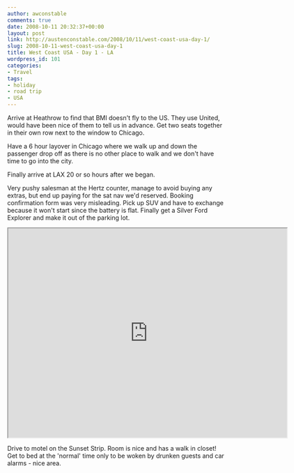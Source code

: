 ```yaml
---
author: awconstable
comments: true
date: 2008-10-11 20:32:37+00:00
layout: post
link: http://austenconstable.com/2008/10/11/west-coast-usa-day-1/
slug: 2008-10-11-west-coast-usa-day-1
title: West Coast USA - Day 1 - LA
wordpress_id: 101
categories:
- Travel
tags:
- holiday
- road trip
- USA
---
```


Arrive at Heathrow to find that BMI doesn't fly to the US. They use United, would have been nice of them to tell us in advance. Get two seats together in their own row next to the window to Chicago.

Have a 6 hour layover in Chicago where we walk up and down the passenger drop off as there is no other place to walk and we don't have time to go into the city.

Finally arrive at LAX 20 or so hours after we began.

Very pushy salesman at the Hertz counter, manage to avoid buying any extras, but end up paying for the sat nav we'd reserved. Booking confirmation form was very misleading. Pick up SUV and have to exchange because it won't start since the battery is flat. Finally get a Silver Ford Explorer and make it out of the parking lot.

<iframe src="https://maps.google.com/maps?f=d&saddr=9000+Airport+Blvd,+Los+Angeles,+CA+90045+(Hertz:+LAX+Airport)&daddr=W+Century+Blvd+to:I-405+N+to:CA-2%2FSanta+Monica+Blvd+to:34.091336,-118.376312+to:W+Sunset+Blvd+to:7051+Sunset+Blvd.,+Hollywood,+CA+90028,+USA+(Comfort+Inn-Hollywood)&hl=en&geocode=FTMXBgId7Jfx-CEeHvlIOIZE9g%3BFd72BQId2szx-A%3BFTr-BgIdzBLx-A%3BFRSSBwIdMNfw-A%3B%3BFYxLCAIdovrx-A%3B&mra=dpe&mrcr=0&mrsp=4&sz=12&via=1,2,3,4,5&sll=34.061761,-118.386269&sspn=0.143632,0.323753&ie=UTF8&s=AARTsJo6SOzsG9VUsrUcp5VC4Mp0dJy2lw&ll=34.027624,-118.363266&spn=0.199174,0.291824&z=11&output=embed&w=640&h=480" width="640" height="480"></iframe>

Drive to motel on the Sunset Strip. Room is nice and has a walk in closet! Get to bed at the 'normal' time only to be woken by drunken guests and car alarms - nice area.
